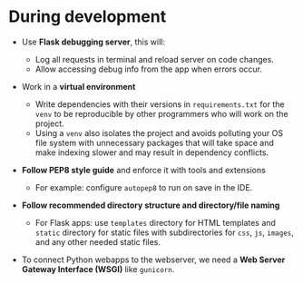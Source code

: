 # During development

- Use **Flask debugging server**, this will:
  - Log all requests in terminal and reload server on code changes.
  - Allow accessing debug info from the app when errors occur.
- Work in a **virtual environment**
  - Write dependencies with their versions in `requirements.txt` for the `venv` to be reproducible by other programmers who will work on the project.
  - Using a `venv` also isolates the project and avoids polluting your OS file system with unnecessary packages that will take space and make indexing slower and may result in dependency conflicts.
- **Follow PEP8 style guide** and enforce it with tools and extensions
  - For example: configure `autopep8` to run on save in the IDE.
- **Follow recommended directory structure and directory/file naming**
  - For Flask apps: use `templates` directory for HTML templates and `static` directory for static files with subdirectories for `css`, `js`, `images`, and any other needed static files.

- To connect Python webapps to the webserver, we need a **Web Server Gateway Interface (WSGI)** like `gunicorn`.
